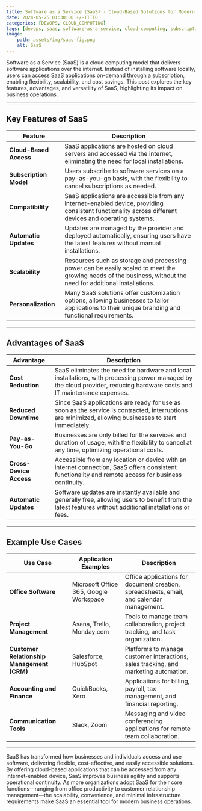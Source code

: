 ```yaml
--- 
title: Software as a Service (SaaS) - Cloud-Based Solutions for Modern Businesses 
date: 2024-05-25 01:30:00 +/-TTTT0
categories: [DEVOPS, CLOUD_COMPUTING]
tags: [devops, saas, software-as-a-service, cloud-computing, subscription-model, cost-reduction, cross-device-access, automatic-updates, scalability, business-productivity, crm, project-management, remote-collaboration, cloud-applications, office-software, pay-as-you-go]
image:
    path: assets/img/saas-fig.png
    alt: SaaS
---
```


Software as a Service (SaaS) is a cloud computing model that delivers software applications over the internet. Instead of installing software locally, users can access SaaS applications on-demand through a subscription, enabling flexibility, scalability, and cost savings. This post explores the key features, advantages, and versatility of SaaS, highlighting its impact on business operations.

---

## Key Features of SaaS

| Feature                 | Description                                                                                                                                                                                                 |
|-------------------------|-------------------------------------------------------------------------------------------------------------------------------------------------------------------------------------------------------------|
| **Cloud-Based Access**  | SaaS applications are hosted on cloud servers and accessed via the internet, eliminating the need for local installations.                                                                                  |
| **Subscription Model**  | Users subscribe to software services on a pay-as-you-go basis, with the flexibility to cancel subscriptions as needed.                                                                                     |
| **Compatibility**       | SaaS applications are accessible from any internet-enabled device, providing consistent functionality across different devices and operating systems.                                                      |
| **Automatic Updates**   | Updates are managed by the provider and deployed automatically, ensuring users have the latest features without manual installations.                                                                        |
| **Scalability**         | Resources such as storage and processing power can be easily scaled to meet the growing needs of the business, without the need for additional installations.                                               |
| **Personalization**     | Many SaaS solutions offer customization options, allowing businesses to tailor applications to their unique branding and functional requirements.                                                           |

---

## Advantages of SaaS

| Advantage               | Description                                                                                                                                                               |
|-------------------------|---------------------------------------------------------------------------------------------------------------------------------------------------------------------------|
| **Cost Reduction**      | SaaS eliminates the need for hardware and local installations, with processing power managed by the cloud provider, reducing hardware costs and IT maintenance expenses.   |
| **Reduced Downtime**    | Since SaaS applications are ready for use as soon as the service is contracted, interruptions are minimized, allowing businesses to start immediately.                     |
| **Pay-as-You-Go**       | Businesses are only billed for the services and duration of usage, with the flexibility to cancel at any time, optimizing operational costs.                               |
| **Cross-Device Access** | Accessible from any location or device with an internet connection, SaaS offers consistent functionality and remote access for business continuity.                        |
| **Automatic Updates**   | Software updates are instantly available and generally free, allowing users to benefit from the latest features without additional installations or fees.                  |

---

## Example Use Cases

| Use Case                   | Application Examples                                                | Description                                                                                       |
|----------------------------|---------------------------------------------------------------------|---------------------------------------------------------------------------------------------------|
| **Office Software**        | Microsoft Office 365, Google Workspace                             | Office applications for document creation, spreadsheets, email, and calendar management.           |
| **Project Management**     | Asana, Trello, Monday.com                                          | Tools to manage team collaboration, project tracking, and task organization.                       |
| **Customer Relationship Management (CRM)** | Salesforce, HubSpot                                | Platforms to manage customer interactions, sales tracking, and marketing automation.              |
| **Accounting and Finance** | QuickBooks, Xero                                                   | Applications for billing, payroll, tax management, and financial reporting.                       |
| **Communication Tools**    | Slack, Zoom                                                        | Messaging and video conferencing applications for remote team collaboration.                      |

---
SaaS has transformed how businesses and individuals access and use software, delivering flexible, cost-effective, and easily accessible solutions. By offering cloud-based applications that can be accessed from any internet-enabled device, SaaS improves business agility and supports operational continuity. As more organizations adopt SaaS for their core functions—ranging from office productivity to customer relationship management—the scalability, convenience, and minimal infrastructure requirements make SaaS an essential tool for modern business operations.
